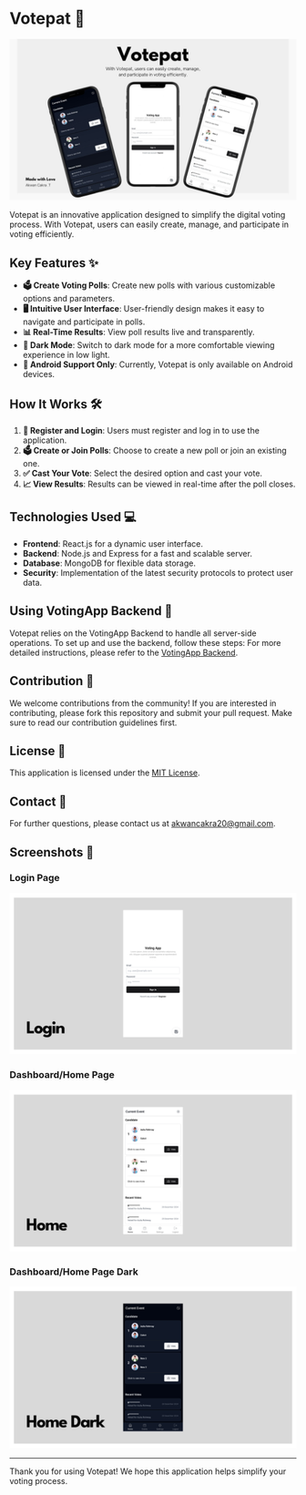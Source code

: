 # Votepat 🎉

![Votepat Cover](/assets/images/screenshots/cover_github.jpg)

Votepat is an innovative application designed to simplify the digital voting process. With Votepat, users can easily create, manage, and participate in voting efficiently.

## Key Features ✨

- **🗳️ Create Voting Polls**: Create new polls with various customizable options and parameters.
- **🖥️ Intuitive User Interface**: User-friendly design makes it easy to navigate and participate in polls.
- **📊 Real-Time Results**: View poll results live and transparently.
- **🌙 Dark Mode**: Switch to dark mode for a more comfortable viewing experience in low light.
- **📱 Android Support Only**: Currently, Votepat is only available on Android devices.

## How It Works 🛠️

1. **🔑 Register and Login**: Users must register and log in to use the application.
2. **🗳️ Create or Join Polls**: Choose to create a new poll or join an existing one.
3. **✅ Cast Your Vote**: Select the desired option and cast your vote.
4. **📈 View Results**: Results can be viewed in real-time after the poll closes.

## Technologies Used 💻

- **Frontend**: React.js for a dynamic user interface.
- **Backend**: Node.js and Express for a fast and scalable server.
- **Database**: MongoDB for flexible data storage.
- **Security**: Implementation of the latest security protocols to protect user data.

## Using VotingApp Backend 🚀

Votepat relies on the VotingApp Backend to handle all server-side operations. To set up and use the backend, follow these steps:
For more detailed instructions, please refer to the [VotingApp Backend](https://github.com/akwancakra/votingapp-backend).

## Contribution 🤝

We welcome contributions from the community! If you are interested in contributing, please fork this repository and submit your pull request. Make sure to read our contribution guidelines first.

## License 📜

This application is licensed under the [MIT License](LICENSE).

## Contact 📧

For further questions, please contact us at [akwancakra20@gmail.com](mailto:akwancakra20@gmail.com).

## Screenshots 📸

### Login Page

![Votepat Login Page](/assets/images/screenshots/login.png)

<!-- <img src="/assets/images/screenshots/login.png" alt="Login Page" style="max-width: 300px; height: auto;"> -->

### Dashboard/Home Page

![Votepat Home Page](/assets/images/screenshots/home.png)

<!-- <img src="/assets/images/screenshots/home.png" alt="Dashboard/Home Page" style="max-width: 300px; height: auto;"> -->

### Dashboard/Home Page Dark

![Votepat Home Dark Page](/assets/images/screenshots/home_dark.png)

<!-- <img src="/assets/images/screenshots/home_dark.png" alt="Dashboard/Home Page Dark" style="max-width: 300px; height: auto;"> -->

---

Thank you for using Votepat! We hope this application helps simplify your voting process.
